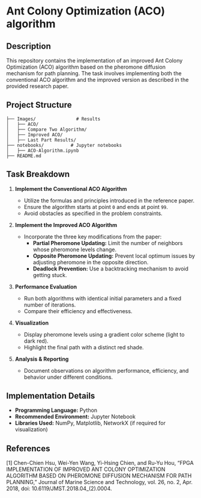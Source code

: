 # Ant Colony Optimization (ACO) algorithm

## Description
This repository contains the implementation of an improved Ant Colony Optimization (ACO) algorithm based on the pheromone diffusion mechanism for path planning. The task involves implementing both the conventional ACO algorithm and the improved version as described in the provided research paper.

## **Project Structure**
```
├── Images/               # Results
│   ├── ACO/   
│   ├── Compare Two Algorithm/
│   ├── Improved ACO/
│   ├── Last Part Results/       
├── notebooks/          # Jupyter notebooks
│   ├── ACO-Algorithm.ipynb   
├── README.md           
```

## Task Breakdown
1. **Implement the Conventional ACO Algorithm**
   - Utilize the formulas and principles introduced in the reference paper.
   - Ensure the algorithm starts at point `0` and ends at point `99`.
   - Avoid obstacles as specified in the problem constraints.

2. **Implement the Improved ACO Algorithm**
   - Incorporate the three key modifications from the paper:
     - **Partial Pheromone Updating:** Limit the number of neighbors whose pheromone levels change.
     - **Opposite Pheromone Updating:** Prevent local optimum issues by adjusting pheromone in the opposite direction.
     - **Deadlock Prevention:** Use a backtracking mechanism to avoid getting stuck.

3. **Performance Evaluation**
   - Run both algorithms with identical initial parameters and a fixed number of iterations.
   - Compare their efficiency and effectiveness.

4. **Visualization**
   - Display pheromone levels using a gradient color scheme (light to dark red).
   - Highlight the final path with a distinct red shade.

5. **Analysis & Reporting**
   - Document observations on algorithm performance, efficiency, and behavior under different conditions.

## Implementation Details
- **Programming Language:** Python
- **Recommended Environment:** Jupyter Notebook
- **Libraries Used:** NumPy, Matplotlib, NetworkX (if required for visualization)

## References
[1] Chen-Chien Hsu, Wei-Yen Wang, Yi-Hsing Chien, and Ru-Yu Hou, “FPGA IMPLEMENTATION OF IMPROVED ANT COLONY OPTIMIZATION ALGORITHM BASED ON PHEROMONE DIFFUSION MECHANISM FOR PATH PLANNING,” Journal of Marine Science and Technology, vol. 26, no. 2, Apr. 2018, doi: 10.6119/JMST.2018.04_(2).0004.
